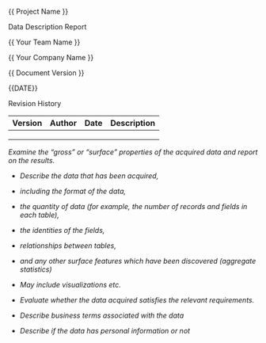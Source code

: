 {{ Project Name }}

Data Description Report

{{ Your Team Name }}

{{ Your Company Name }}

{{ Document Version }}

{{DATE}}

Revision History

| **Version** | **Author** | **Date** | **Description** |
|-------------|------------|----------|-----------------|
|             |            |          |                 |
|             |            |          |                 |
|             |            |          |                 |

*Examine the “gross” or “surface” properties of the acquired data and
report on the results.*

-   *Describe the data that has been acquired,*

-   *including the format of the data,*

-   *the quantity of data (for example, the number of records and fields
    in each table),*

-   *the identities of the fields,*

-   *relationships between tables,*

-   *and any other surface features which have been discovered
    (aggregate statistics)*

-   *May include visualizations etc.*

-   *Evaluate whether the data acquired satisfies the relevant
    requirements.*

-   *Describe business terms associated with the data*

-   *Describe if the data has personal information or not*

